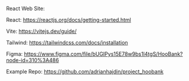 React Web Site:

React:
    https://reactjs.org/docs/getting-started.html

Vite:
    https://vitejs.dev/guide/

Tailwind:
    https://tailwindcss.com/docs/installation

Figma:
    https://www.figma.com/file/bUGIPys15E78w9bs1l4tgS/HooBank?node-id=310%3A486

Example Repo:
    https://github.com/adrianhajdin/project_hoobank